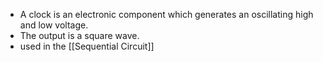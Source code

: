 - A clock is an electronic component which generates an oscillating high and low voltage.
- The output is a square wave.
- used in the [[Sequential Circuit]]